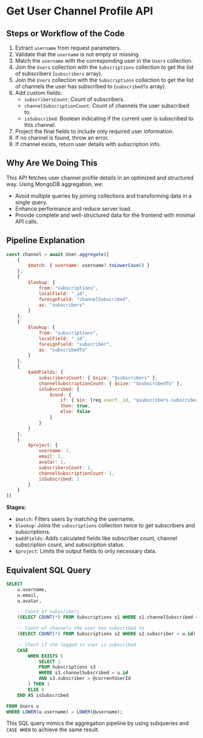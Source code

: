 # Get User Channel Profile API



## Steps or Workflow of the Code
1. Extract `username` from request parameters.
2. Validate that the `username` is not empty or missing.
3. Match the `username` with the corresponding user in the `Users` collection.
4. Join the `Users` collection with the `Subscriptions` collection to get the list of subscribers (`subscribers` array).
5. Join the `Users` collection with the `Subscriptions` collection to get the list of channels the user has subscribed to (`subscribedTo` array).
6. Add custom fields:
   - `subscribersCount`: Count of subscribers.
   - `channelSubscriptionCount`: Count of channels the user subscribed to.
   - `isSubscribed`: Boolean indicating if the current user is subscribed to this channel.
7. Project the final fields to include only required user information.
8. If no channel is found, throw an error.
9. If channel exists, return user details with subscription info.




## Why Are We Doing This
This API fetches user channel profile details in an optimized and structured way. Using MongoDB aggregation, we:
- Avoid multiple queries by joining collections and transforming data in a single query.
- Enhance performance and reduce server load.
- Provide complete and well-structured data for the frontend with minimal API calls.



## Pipeline Explanation
```javascript
const channel = await User.aggregate([
    {
        $match: { username: username?.toLowerCase() }
    },
    {
        $lookup: {
            from: "subscriptions",
            localField: "_id",
            foreignField: "channelSubscribed",
            as: "subscribers"
        }
    },
    {
        $lookup: {
            from: "subscriptions",
            localField: "_id",
            foreignField: "subscriber",
            as: "subscribedTo"
        }
    },
    {
        $addFields: {
            subscribersCount: { $size: "$subscribers" },
            channelSubscriptionCount: { $size: "$subscribedTo" },
            isSubscribed: {
                $cond: {
                    if: { $in: [req.user?._id, "$subscribers.subscriber"] },
                    then: true,
                    else: false
                }
            }
        }
    },
    {
        $project: {
            username: 1,
            email: 1,
            avatar: 1,
            subscribersCount: 1,
            channelSubscriptionCount: 1,
            isSubscribed: 1
        }
    }
])
```


**Stages:**
- `$match`: Filters users by matching the username.
- `$lookup`: Joins the `subscriptions` collection twice to get subscribers and subscriptions.
- `$addFields`: Adds calculated fields like subscriber count, channel subscription count, and subscription status.
- `$project`: Limits the output fields to only necessary data.



## Equivalent SQL Query
```sql
SELECT
    u.username,
    u.email,
    u.avatar,

    -- Count of subscribers
    (SELECT COUNT(*) FROM Subscriptions s1 WHERE s1.channelSubscribed = u.id) AS subscribersCount,

    -- Count of channels the user has subscribed to
    (SELECT COUNT(*) FROM Subscriptions s2 WHERE s2.subscriber = u.id) AS channelSubscriptionCount,

    -- Check if the logged-in user is subscribed
    CASE
        WHEN EXISTS (
            SELECT 1
            FROM Subscriptions s3
            WHERE s3.channelSubscribed = u.id
            AND s3.subscriber = @currentUserId
        ) THEN 1
        ELSE 0
    END AS isSubscribed

FROM Users u
WHERE LOWER(u.username) = LOWER(@username);
```

This SQL query mimics the aggregation pipeline by using subqueries and `CASE WHEN` to achieve the same result.

